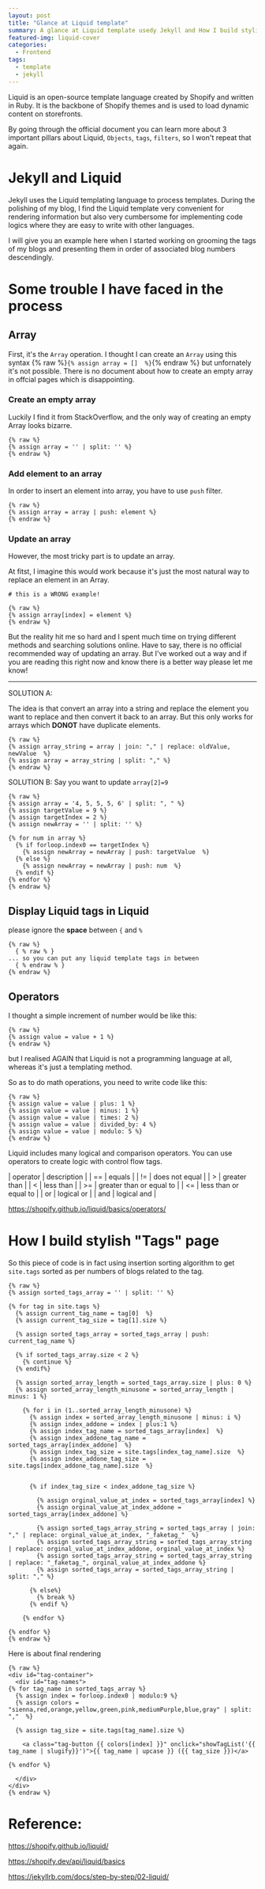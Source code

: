 ```yaml
---
layout: post
title: "Glance at Liquid template"
summary: A glance at Liquid template usedy Jekyll and How I build stylish "Tags" page in this blog system using Liquid template
featured-img: liquid-cover
categories: 
  - Frontend
tags:
  - template
  - jekyll
---
```


Liquid is an open-source template language created by Shopify and written in Ruby. It is the backbone of Shopify themes and is used to load dynamic content on storefronts.

By going through the official document you can learn more about 3 important pillars about Liquid, `Objects`, `tags`, `filters`, so I won't repeat that again.


# Jekyll and Liquid
Jekyll uses the Liquid templating language to process templates. During the polishing of my blog, I find the Liquid template very convenient for rendering information but also very cumbersome for implementing code logics where they are easy to write with other languages. 

I will give you an example here when I started working on grooming the tags of my blogs and presenting them in order of associated blog numbers descendingly.

# Some trouble I have faced in the process

## Array 
First, it's the `Array` operation. I thought I can create an `Array` using this syntax {% raw %}`{% assign array = []  %}`{% endraw %} but unfornately it's not possible. There is no document about how to create an empty array in offcial pages which is disappointing. 

### Create an empty array
Luckily I find it from StackOverflow, and the only way of creating an empty Array looks bizarre.

```
{% raw %}
{% assign array = '' | split: '' %}
{% endraw %}
```

### Add element to an array

In order to insert an element into array, you have to use `push` filter.

```
{% raw %}
{% assign array = array | push: element %}
{% endraw %}
```

### Update an array

However, the most tricky part is to update an array.

At fitst, I imagine this would work because it's just the most natural way to replace an element in an Array.

```
# this is a WRONG example!

{% raw %}
{% assign array[index] = element %}
{% endraw %}
```

But the reality hit me so hard and I spent much time on trying different methods and searching solutions online. Have to say, there is no official recommended way of updating an array. But I've worked out a way and if you are reading this right now and know there is a better way please let me know!

---

SOLUTION A:

The idea is that convert an array into a string and replace the element you want to replace and then convert it back to an array. But this only works for arrays which **DONOT** have duplicate elements.

```
{% raw %}
{% assign array_string = array | join: "," | replace: oldValue, newValue  %}
{% assign array = array_string | split: "," %}
{% endraw %}
```

SOLUTION B:
Say you want to update `array[2]=9`

```
{% raw %}
{% assign array = '4, 5, 5, 5, 6' | split: ", " %}
{% assign targetValue = 9 %}
{% assign targetIndex = 2 %}
{% assign newArray = '' | split: '' %}

{% for num in array %}
  {% if forloop.index0 == targetIndex %}
    {% assign newArray = newArray | push: targetValue  %}
  {% else %}
    {% assign newArray = newArray | push: num  %}
  {% endif %}
{% endfor %}
{% endraw %}
```

## Display Liquid tags in Liquid

please ignore the **space** between `{` and `%`
```
{% raw %}
  { % raw % }
... so you can put any liquid template tags in between
  { % endraw % }
{% endraw %}
```

## Operators

I thought a simple increment of number would be like this:
```
{% raw %}
{% assign value = value + 1 %}
{% endraw %}
```

but I realised AGAIN that Liquid is not a programming language at all, whereas it's just a templating method.

So as to do math operations, you need to write code like this:
```
{% raw %}
{% assign value = value | plus: 1 %}
{% assign value = value | minus: 1 %}
{% assign value = value | times: 2 %}
{% assign value = value | divided_by: 4 %}
{% assign value = value | modulo: 5 %}
{% endraw %}
```

Liquid includes many logical and comparison operators. You can use operators to create logic with control flow tags.

| operator |  description    |
| ==    |  	equals              |
| !=    |  	does not equal      |
| >	    |  greater than         |
| <	    |  less than            |
| >=    |  	greater than or equal to |
| <=    |  	less than or equal to   |
| or    |  	logical or   |
| and   |  	logical and  |

https://shopify.github.io/liquid/basics/operators/



# How I build stylish "Tags" page

So this piece of code is in fact using insertion sorting algorithm to get `site.tags` sorted as per numbers of blogs related to the tag.

```
{% raw %}
{% assign sorted_tags_array = '' | split: '' %}

{% for tag in site.tags %}
  {% assign current_tag_name = tag[0]  %}
  {% assign current_tag_size = tag[1].size %}

  {% assign sorted_tags_array = sorted_tags_array | push: current_tag_name %}

  {% if sorted_tags_array.size < 2 %}
    {% continue %}
  {% endif%}

  {% assign sorted_array_length = sorted_tags_array.size | plus: 0 %}
  {% assign sorted_array_length_minusone = sorted_array_length | minus: 1 %}
  
    {% for i in (1..sorted_array_length_minusone) %}
      {% assign index = sorted_array_length_minusone | minus: i %}
      {% assign index_addone = index | plus:1 %}
      {% assign index_tag_name = sorted_tags_array[index]  %}
      {% assign index_addone_tag_name = sorted_tags_array[index_addone]  %}
      {% assign index_tag_size = site.tags[index_tag_name].size  %}
      {% assign index_addone_tag_size = site.tags[index_addone_tag_name].size  %}


      {% if index_tag_size < index_addone_tag_size %}

        {% assign orginal_value_at_index = sorted_tags_array[index] %}
        {% assign orginal_value_at_index_addone = sorted_tags_array[index_addone] %}

        {% assign sorted_tags_array_string = sorted_tags_array | join: "," | replace: orginal_value_at_index, "_faketag_"  %}
        {% assign sorted_tags_array_string = sorted_tags_array_string | replace: orginal_value_at_index_addone, orginal_value_at_index %}
        {% assign sorted_tags_array_string = sorted_tags_array_string | replace: "_faketag_", orginal_value_at_index_addone %}
        {% assign sorted_tags_array = sorted_tags_array_string | split: "," %}
       
      {% else%}
        {% break %}
      {% endif %}

    {% endfor %}

{% endfor %}
{% endraw %}
```


Here is about final rendering
```
{% raw %}
<div id="tag-container">
  <div id="tag-names">
{% for tag_name in sorted_tags_array %}
  {% assign index = forloop.index0 | modulo:9 %}
  {% assign colors = "sienna,red,orange,yellow,green,pink,mediumPurple,blue,gray" | split: ","  %}

  {% assign tag_size = site.tags[tag_name].size %}

    <a class="tag-button {{ colors[index] }}" onclick="showTagList('{{ tag_name | slugify}}')">{{ tag_name | upcase }} ({{ tag_size }})</a>

{% endfor %}

  </div>
</div>
{% endraw %}
```

# Reference: 

https://shopify.github.io/liquid/

https://shopify.dev/api/liquid/basics

https://jekyllrb.com/docs/step-by-step/02-liquid/












